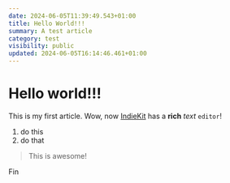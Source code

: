```yaml
---
date: 2024-06-05T11:39:49.543+01:00
title: Hello World!!!
summary: A test article
category: test
visibility: public
updated: 2024-06-05T16:14:46.461+01:00
---
```


# Hello world!!!

This is my first article. Wow, now [IndieKit](https://getindiekit.com/) has a **rich** _text_ `editor`!

1. do this
2. do that

> This is awesome!

Fin
